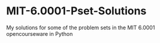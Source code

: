 # MIT-6.0001-Pset-Solutions
My solutions for some of the problem sets in the MIT 6.0001 opencourseware in Python
